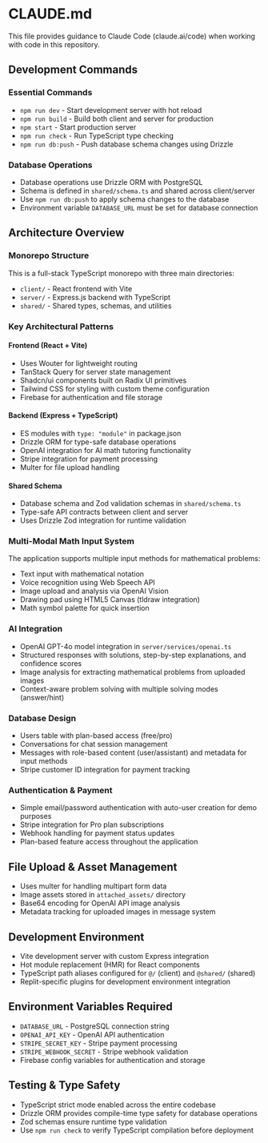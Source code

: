# CLAUDE.md

This file provides guidance to Claude Code (claude.ai/code) when working with code in this repository.

## Development Commands

### Essential Commands
- `npm run dev` - Start development server with hot reload
- `npm run build` - Build both client and server for production
- `npm start` - Start production server
- `npm run check` - Run TypeScript type checking
- `npm run db:push` - Push database schema changes using Drizzle

### Database Operations
- Database operations use Drizzle ORM with PostgreSQL
- Schema is defined in `shared/schema.ts` and shared across client/server
- Use `npm run db:push` to apply schema changes to the database
- Environment variable `DATABASE_URL` must be set for database connection

## Architecture Overview

### Monorepo Structure
This is a full-stack TypeScript monorepo with three main directories:
- `client/` - React frontend with Vite
- `server/` - Express.js backend with TypeScript
- `shared/` - Shared types, schemas, and utilities

### Key Architectural Patterns

#### Frontend (React + Vite)
- Uses Wouter for lightweight routing
- TanStack Query for server state management
- Shadcn/ui components built on Radix UI primitives
- Tailwind CSS for styling with custom theme configuration
- Firebase for authentication and file storage

#### Backend (Express + TypeScript)
- ES modules with `type: "module"` in package.json
- Drizzle ORM for type-safe database operations
- OpenAI integration for AI math tutoring functionality
- Stripe integration for payment processing
- Multer for file upload handling

#### Shared Schema
- Database schema and Zod validation schemas in `shared/schema.ts`
- Type-safe API contracts between client and server
- Uses Drizzle Zod integration for runtime validation

### Multi-Modal Math Input System
The application supports multiple input methods for mathematical problems:
- Text input with mathematical notation
- Voice recognition using Web Speech API
- Image upload and analysis via OpenAI Vision
- Drawing pad using HTML5 Canvas (tldraw integration)
- Math symbol palette for quick insertion

### AI Integration
- OpenAI GPT-4o model integration in `server/services/openai.ts`
- Structured responses with solutions, step-by-step explanations, and confidence scores
- Image analysis for extracting mathematical problems from uploaded images
- Context-aware problem solving with multiple solving modes (answer/hint)

### Database Design
- Users table with plan-based access (free/pro)
- Conversations for chat session management
- Messages with role-based content (user/assistant) and metadata for input methods
- Stripe customer ID integration for payment tracking

### Authentication & Payment
- Simple email/password authentication with auto-user creation for demo purposes
- Stripe integration for Pro plan subscriptions
- Webhook handling for payment status updates
- Plan-based feature access throughout the application

## File Upload & Asset Management
- Uses multer for handling multipart form data
- Image assets stored in `attached_assets/` directory
- Base64 encoding for OpenAI API image analysis
- Metadata tracking for uploaded images in message system

## Development Environment
- Vite development server with custom Express integration
- Hot module replacement (HMR) for React components
- TypeScript path aliases configured for `@/` (client) and `@shared/` (shared)
- Replit-specific plugins for development environment integration

## Environment Variables Required
- `DATABASE_URL` - PostgreSQL connection string
- `OPENAI_API_KEY` - OpenAI API authentication
- `STRIPE_SECRET_KEY` - Stripe payment processing
- `STRIPE_WEBHOOK_SECRET` - Stripe webhook validation
- Firebase config variables for authentication and storage

## Testing & Type Safety
- TypeScript strict mode enabled across the entire codebase
- Drizzle ORM provides compile-time type safety for database operations
- Zod schemas ensure runtime type validation
- Use `npm run check` to verify TypeScript compilation before deployment